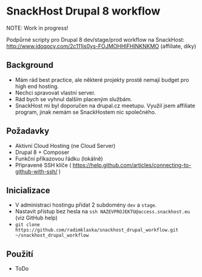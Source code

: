 # SnackHost Drupal 8 workflow

NOTE: Work in progress!

Podpůrné scripty pro Drupal 8 dev/stage/prod workflow na SnackHost: http://www.jdoqocy.com/2c111js0ys-FOJMOHHIFHINKNKMO (affiliate, díky)

## Background
* Mám rád best practice, ale některé projekty prostě nemají budget pro high end hosting.
* Nechci spravovat vlastní server.
* Rád bych se vyhnul dalším placeným službám.
* SnackHost mi byl doporučen na drupal.cz meetupu. Využil jsem affiliate program, jinak nemám se SnackHostem nic společného.

## Požadavky
* Aktivní Cloud Hosting (ne Cloud Server)
* Drupal 8 + Composer
* Funkční příkazovou řádku (lokálně)
* Připravené SSH klíče ( https://help.github.com/articles/connecting-to-github-with-ssh/ )

## Inicializace
* V administraci hostingu přidat 2 subdomény `dev` a `stage`.
* Nastavit přístup bez hesla na `ssh NAZEVPROJEKTU@access.snackhost.eu` (viz GitHub help)
* `git clone https://github.com/radimklaska/snackhost_drupal_workflow.git ~/snackhost_drupal_workflow`

## Použití
* ToDo
